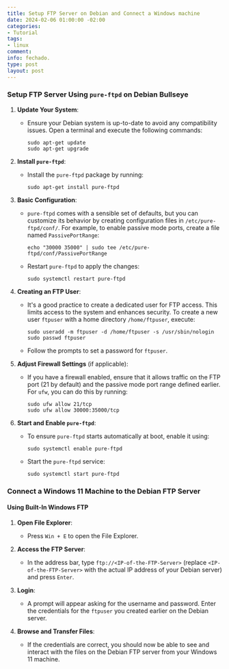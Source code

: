 ```yaml
---
title: Setup FTP Server on Debian and Connect a Windows machine
date: 2024-02-06 01:00:00 -02:00
categories:
- Tutorial
tags:
- linux
comment: 
info: fechado.
type: post
layout: post
---
```


### Setup FTP Server Using `pure-ftpd` on Debian Bullseye

1. **Update Your System**:
   - Ensure your Debian system is up-to-date to avoid any compatibility issues. Open a terminal and execute the following commands:
     ```
     sudo apt-get update
     sudo apt-get upgrade
     ```

2. **Install `pure-ftpd`**:
   - Install the `pure-ftpd` package by running:
     ```
     sudo apt-get install pure-ftpd
     ```

3. **Basic Configuration**:
   - `pure-ftpd` comes with a sensible set of defaults, but you can customize its behavior by creating configuration files in `/etc/pure-ftpd/conf/`. For example, to enable passive mode ports, create a file named `PassivePortRange`:
     ```
     echo "30000 35000" | sudo tee /etc/pure-ftpd/conf/PassivePortRange
     ```
   - Restart `pure-ftpd` to apply the changes:
     ```
     sudo systemctl restart pure-ftpd
     ```

4. **Creating an FTP User**:
   - It's a good practice to create a dedicated user for FTP access. This limits access to the system and enhances security. To create a new user `ftpuser` with a home directory `/home/ftpuser`, execute:
     ```
     sudo useradd -m ftpuser -d /home/ftpuser -s /usr/sbin/nologin
     sudo passwd ftpuser
     ```
   - Follow the prompts to set a password for `ftpuser`.

5. **Adjust Firewall Settings** (if applicable):
   - If you have a firewall enabled, ensure that it allows traffic on the FTP port (21 by default) and the passive mode port range defined earlier. For `ufw`, you can do this by running:
     ```
     sudo ufw allow 21/tcp
     sudo ufw allow 30000:35000/tcp
     ```

6. **Start and Enable `pure-ftpd`**:
   - To ensure `pure-ftpd` starts automatically at boot, enable it using:
     ```
     sudo systemctl enable pure-ftpd
     ```
   - Start the `pure-ftpd` service:
     ```
     sudo systemctl start pure-ftpd
     ```

### Connect a Windows 11 Machine to the Debian FTP Server

#### Using Built-In Windows FTP

1. **Open File Explorer**:
   - Press `Win + E` to open the File Explorer.

2. **Access the FTP Server**:
   - In the address bar, type `ftp://<IP-of-the-FTP-Server>` (replace `<IP-of-the-FTP-Server>` with the actual IP address of your Debian server) and press `Enter`.

3. **Login**:
   - A prompt will appear asking for the username and password. Enter the credentials for the `ftpuser` you created earlier on the Debian server.

4. **Browse and Transfer Files**:
   - If the credentials are correct, you should now be able to see and interact with the files on the Debian FTP server from your Windows 11 machine.
